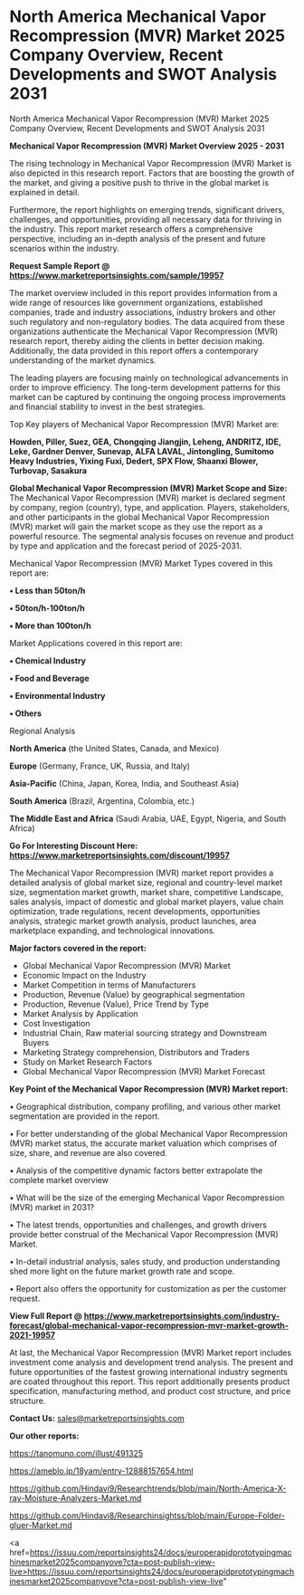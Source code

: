 # North America Mechanical Vapor Recompression (MVR) Market 2025 Company Overview, Recent Developments and SWOT Analysis 2031
North America Mechanical Vapor Recompression (MVR) Market 2025 Company Overview, Recent Developments and SWOT Analysis 2031

<Strong> Mechanical Vapor Recompression (MVR) Market Overview 2025 - 2031</strong>

The rising technology in Mechanical Vapor Recompression (MVR) Market is also depicted in this research report. Factors that are boosting the growth of the market, and giving a positive push to thrive in the global market is explained in detail.

Furthermore, the report highlights on emerging trends, significant drivers, challenges, and opportunities, providing all necessary data for thriving in the industry. This report market research offers a comprehensive perspective, including an in-depth analysis of the present and future scenarios within the industry.

<strong>Request Sample Report @ <a href=https://www.marketreportsinsights.com/sample/19957>https://www.marketreportsinsights.com/sample/19957</a></strong>

The market overview included in this report provides information from a wide range of resources like government organizations, established companies, trade and industry associations, industry brokers and other such regulatory and non-regulatory bodies. The data acquired from these organizations authenticate the Mechanical Vapor Recompression (MVR) research report, thereby aiding the clients in better decision making. Additionally, the data provided in this report offers a contemporary understanding of the market dynamics.

The leading players are focusing mainly on technological advancements in order to improve efficiency. The long-term development patterns for this market can be captured by continuing the ongoing process improvements and financial stability to invest in the best strategies.

Top Key players of Mechanical Vapor Recompression (MVR) Market are:

<strong>Howden, Piller, Suez, GEA, Chongqing Jiangjin, Leheng, ANDRITZ, IDE, Leke, Gardner Denver, Sunevap, ALFA LAVAL, Jintongling, Sumitomo Heavy Industries, Yixing Fuxi, Dedert, SPX Flow, Shaanxi Blower, Turbovap, Sasakura</strong>

<strong><b>Global Mechanical Vapor Recompression (MVR) Market Scope and Size:</b></strong>
The Mechanical Vapor Recompression (MVR) market is declared segment by company, region (country), type, and application. Players, stakeholders, and other participants in the global Mechanical Vapor Recompression (MVR) market will gain the market scope as they use the report as a powerful resource. The segmental analysis focuses on revenue and product by type and application and the forecast period of 2025-2031.

Mechanical Vapor Recompression (MVR) Market Types covered in this report are:

<strong>• Less than 50ton/h

• 50ton/h-100ton/h

• More than 100ton/h</strong>

Market Applications covered in this report are:

<strong>• Chemical Industry

• Food and Beverage

• Environmental Industry

• Others</strong> 

Regional Analysis

<strong>North America</strong> (the United States, Canada, and Mexico)

<strong>Europe</strong> (Germany, France, UK, Russia, and Italy)

<strong>Asia-Pacific</strong> (China, Japan, Korea, India, and Southeast Asia)

<strong>South America</strong> (Brazil, Argentina, Colombia, etc.)

<strong>The Middle East and Africa</strong> (Saudi Arabia, UAE, Egypt, Nigeria, and South Africa)

<strong>Go For Interesting Discount Here: <a href=https://www.marketreportsinsights.com/discount/19957>https://www.marketreportsinsights.com/discount/19957</a></strong>

The Mechanical Vapor Recompression (MVR) market report provides a detailed analysis of global market size, regional and country-level market size, segmentation market growth, market share, competitive Landscape, sales analysis, impact of domestic and global market players, value chain optimization, trade regulations, recent developments, opportunities analysis, strategic market growth analysis, product launches, area marketplace expanding, and technological innovations.

<strong><b>Major factors covered in the report:</b></strong>
<ul>
  <li>Global Mechanical Vapor Recompression (MVR) Market </li>
  <li>Economic Impact on the Industry</li>
  <li>Market Competition in terms of Manufacturers</li>
  <li>Production, Revenue (Value) by geographical segmentation</li>
  <li>Production, Revenue (Value), Price Trend by Type</li>
  <li>Market Analysis by Application</li>
  <li>Cost Investigation</li>
  <li>Industrial Chain, Raw material sourcing strategy and Downstream Buyers</li>
  <li>Marketing Strategy comprehension, Distributors and Traders</li>
  <li>Study on Market Research Factors</li>
  <li>Global Mechanical Vapor Recompression (MVR) Market Forecast</li>
</ul>

<strong><b>Key Point of the Mechanical Vapor Recompression (MVR) Market report:</b></strong>

• Geographical distribution, company profiling, and various other market segmentation are provided in the report.

• For better understanding of the global Mechanical Vapor Recompression (MVR) market status, the accurate market valuation which comprises of size, share, and revenue are also covered.

• Analysis of the competitive dynamic factors better extrapolate the complete market overview

• What will be the size of the emerging Mechanical Vapor Recompression (MVR) market in 2031?

• The latest trends, opportunities and challenges, and growth drivers provide better construal of the Mechanical Vapor Recompression (MVR) Market.

• In-detail industrial analysis, sales study, and production understanding shed more light on the future market growth rate and scope.

• Report also offers the opportunity for customization as per the customer request.

<strong><b>View Full Report @ <a href=https://www.marketreportsinsights.com/industry-forecast/global-mechanical-vapor-recompression-mvr-market-growth-2021-19957>https://www.marketreportsinsights.com/industry-forecast/global-mechanical-vapor-recompression-mvr-market-growth-2021-19957</a></b></strong>


At last, the Mechanical Vapor Recompression (MVR) Market report includes investment come analysis and development trend analysis. The present and future opportunities of the fastest growing international industry segments are coated throughout this report. This report additionally presents product specification, manufacturing method, and product cost structure, and price structure.

<strong>Contact Us:</strong>
sales@marketreportsinsights.com

<strong>Our other reports:</strong>

<a href=https://tanomuno.com/illust/491325>https://tanomuno.com/illust/491325</a>

<a href=https://ameblo.jp/18yam/entry-12888157654.html>https://ameblo.jp/18yam/entry-12888157654.html</a>

<a href=https://github.com/Hindavi9/Researchtrends/blob/main/North-America-X-ray-Moisture-Analyzers-Market.md>https://github.com/Hindavi9/Researchtrends/blob/main/North-America-X-ray-Moisture-Analyzers-Market.md</a>

<a href=https://github.com/Hindavi8/Researchinsightss/blob/main/Europe-Folder-gluer-Market.md>https://github.com/Hindavi8/Researchinsightss/blob/main/Europe-Folder-gluer-Market.md</a>

<a href=https://issuu.com/reportsinsights24/docs/europerapidprototypingmachinesmarket2025companyove?cta=post-publish-view-live>https://issuu.com/reportsinsights24/docs/europerapidprototypingmachinesmarket2025companyove?cta=post-publish-view-live</a>"
